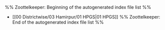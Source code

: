 %% Zoottelkeeper: Beginning of the autogenerated index file list  %%
-  [[00 Districtwise/03 Hamirpur/01 HPGS|01 HPGS]]
%% Zoottelkeeper: End of the autogenerated index file list  %%
